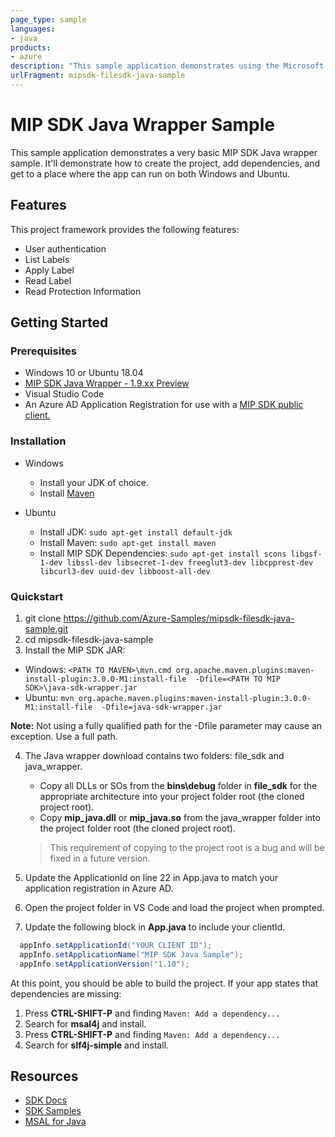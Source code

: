 ```yaml
---
page_type: sample
languages:
- java
products:
- azure
description: "This sample application demonstrates using the Microsoft Information Protection SDK Java wrapper to label and read a label from a file."
urlFragment: mipsdk-filesdk-java-sample
---
```

# MIP SDK Java Wrapper Sample

This sample application demonstrates a very basic MIP SDK Java wrapper sample. It'll demonstrate how to create the project, add dependencies, and get to a place where the app can run on both Windows and Ubuntu. 

## Features

This project framework provides the following features:

* User authentication
* List Labels
* Apply Label
* Read Label
* Read Protection Information

## Getting Started

### Prerequisites

- Windows 10 or Ubuntu 18.04
- [MIP SDK Java Wrapper - 1.9.xx Preview](https://aka.ms/mipsdkbins)
- Visual Studio Code
- An Azure AD Application Registration for use with a [MIP SDK public client.](https://docs.microsoft.com/en-us/information-protection/develop/setup-configure-mip#register-a-client-application-with-azure-active-directory)

### Installation

- Windows
  - Install your JDK of choice.
  - Install [Maven](http://maven.apache.org/download.cgi)

- Ubuntu
  - Install JDK: `sudo apt-get install default-jdk`
  - Install Maven: `sudo apt-get install maven`
  - Install MIP SDK Dependencies: `sudo apt-get install scons libgsf-1-dev libssl-dev libsecret-1-dev freeglut3-dev libcpprest-dev libcurl3-dev uuid-dev libboost-all-dev`

### Quickstart

1. git clone https://github.com/Azure-Samples/mipsdk-filesdk-java-sample.git
2. cd mipsdk-filesdk-java-sample
3. Install the MIP SDK JAR:
  - Windows: `<PATH TO MAVEN>\mvn.cmd org.apache.maven.plugins:maven-install-plugin:3.0.0-M1:install-file  -Dfile=<PATH TO MIP SDK>\java-sdk-wrapper.jar`
  - Ubuntu: `mvn org.apache.maven.plugins:maven-install-plugin:3.0.0-M1:install-file  -Dfile=java-sdk-wrapper.jar`

**Note:** Not using a fully qualified path for the -Dfile parameter may cause an exception. Use a full path.

4. The Java wrapper download contains two folders: file_sdk and java_wrapper. 
   
     - Copy all DLLs or SOs from the **bins\debug** folder in **file_sdk** for the appropriate architecture into your project folder root (the cloned project root). 
     - Copy **mip_java.dll** or **mip_java.so** from the java_wrapper folder into the project folder root (the cloned project root).
   >  This requirement of copying to the project root is a bug and will be fixed in a future version. 
5. Update the ApplicationId on line 22 in App.java to match your application registration in Azure AD.  
6. Open the project folder in VS Code and load the project when prompted. 
7. Update the following block in **App.java** to include your clientId.
  ```java
    appInfo.setApplicationId("YOUR CLIENT ID");
    appInfo.setApplicationName("MIP SDK Java Sample");
    appInfo.setApplicationVersion("1.10");
  ```
  
At this point, you should be able to build the project. If your app states that dependencies are missing:

1. Press **CTRL-SHIFT-P** and finding `Maven: Add a dependency...`
2. Search for **msal4j** and install.
3. Press **CTRL-SHIFT-P** and finding `Maven: Add a dependency...`
4. Search for **slf4j-simple** and install.

## Resources

- [SDK Docs](https://aka.ms/mipsdkdocs)
- [SDK Samples](https://aka.ms/mipsdksamples)
- [MSAL for Java](https://github.com/AzureAD/microsoft-authentication-library-for-java)

